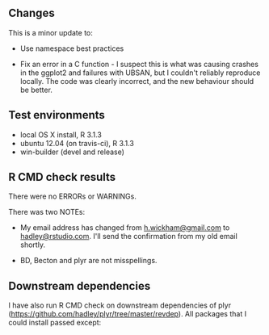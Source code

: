 ## Changes

This is a minor update to:

* Use namespace best practices

* Fix an error in a C function - I suspect this is what was causing crashes
  in the ggplot2 and failures with UBSAN, but I couldn't reliably reproduce
  locally. The code was clearly incorrect, and the new behaviour should be
  better.

## Test environments

* local OS X install, R 3.1.3
* ubuntu 12.04 (on travis-ci), R 3.1.3
* win-builder (devel and release)

## R CMD check results

There were no ERRORs or WARNINGs. 

There was two NOTEs:

* My email address has changed from <h.wickham@gmail.com> to 
  <hadley@rstudio.com>. I'll send the confirmation from my old email
  shortly.

* BD, Becton and plyr are not misspellings.

## Downstream dependencies
I have also run R CMD check on downstream dependencies of plyr 
(https://github.com/hadley/plyr/tree/master/revdep). All packages 
that I could install passed except:

